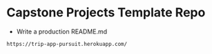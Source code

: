 # Capstone Projects Template Repo 

- Write a production README.md

```
https://trip-app-pursuit.herokuapp.com/
```

